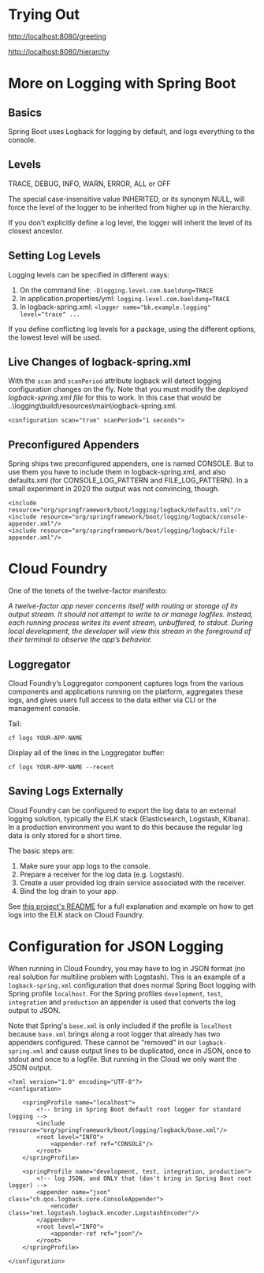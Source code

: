 # Trying Out
<http://localhost:8080/greeting>

<http://localhost:8080/hierarchy>

# More on Logging with Spring Boot

## Basics
Spring Boot uses Logback for logging by default, and logs everything to the console.

## Levels
TRACE, DEBUG, INFO, WARN, ERROR, ALL or OFF

The special case-insensitive value INHERITED, or its synonym NULL, will force the
level of the logger to be inherited from higher up in the hierarchy.

If you don’t explicitly define a log level, the logger will inherit the level of its
closest ancestor.

## Setting Log Levels
Logging levels can be specified in different ways:
1. On the command line: `-Dlogging.level.com.baeldung=TRACE`
2. In application.properties/yml: `logging.level.com.baeldung=TRACE`
3. In logback-spring.xml: `<logger name="bk.example.logging" level="trace" ...`

If you define conflicting log levels for a package, using the different options, the lowest level
will be used.

## Live Changes of logback-spring.xml
With the `scan` and `scanPeriod` attribute logback will detect logging configuration changes on the fly.
Note that you must modify the *deployed logback-spring.xml file* for this to work. In this case that would
be ..\logging\build\resources\main\logback-spring.xml.

    <configuration scan="true" scanPeriod="1 seconds">

## Preconfigured Appenders
Spring ships two preconfigured appenders, one is named CONSOLE. But to use them you
have to include them in logback-spring.xml, and also defaults.xml (for CONSOLE_LOG_PATTERN and
FILE_LOG_PATTERN). In a small experiment in 2020 the output was not convincing, though.

    <include resource="org/springframework/boot/logging/logback/defaults.xml"/>
    <include resource="org/springframework/boot/logging/logback/console-appender.xml"/>
    <include resource="org/springframework/boot/logging/logback/file-appender.xml"/>

# Cloud Foundry
 
One of the tenets of the twelve-factor manifesto:

*A twelve-factor app never concerns itself with routing or storage of its output
 stream. It should not attempt to write to or manage logfiles. Instead, each
 running process writes its event stream, unbuffered, to stdout. During local
 development, the developer will view this stream in the foreground of their
 terminal to observe the app’s behavior.*

## Loggregator

Cloud Foundry’s Loggregator component captures logs from the various components
and applications running on the platform, aggregates these logs, and gives users
full access to the data either via CLI or the management console.

Tail:

    cf logs YOUR-APP-NAME

Display all of the lines in the Loggregator buffer:

    cf logs YOUR-APP-NAME --recent

## Saving Logs Externally
Cloud Foundry can be configured to export the log data to an external logging
solution, typically the ELK stack (Elasticsearch, Logstash, Kibana). In a
production environment you want to do this because the regular log data is only
stored for a short time.

The basic steps are:

1. Make sure your app logs to the console.
2. Prepare a receiver for the log data (e.g. Logstash).
3. Create a user provided log drain service associated with the receiver.
4. Bind the log drain to your app.

See [this project's README](https://github.com/StaticNoiseLog/logstash-cloud-foundry-config/) for a full explanation
and example on how to get logs into the ELK stack on Cloud Foundry.

# Configuration for JSON Logging
When running in Cloud Foundry, you may have to log in JSON format (no real solution for multiline problem with Logstash).
This is an example of a `logback-spring.xml` configuration that does normal Spring Boot logging with Spring profile
`localhost`. For the Spring profiles `development`, `test`, `integration` and `production` an appender is used that
converts the log output to JSON.

Note that Spring's `base.xml` is only included if the profile is `localhost` because `base.xml` brings along a root
logger that already has two appenders configured. These cannot be "removed" in our `logback-spring.xml` and cause
output lines to be duplicated, once in JSON, once to stdout and once to a logfile. But running in the Cloud we only want
the JSON output.

```
<?xml version="1.0" encoding="UTF-8"?>
<configuration>

    <springProfile name="localhost">
        <!-- bring in Spring Boot default root logger for standard logging -->
        <include resource="org/springframework/boot/logging/logback/base.xml"/>
        <root level="INFO">
            <appender-ref ref="CONSOLE"/>
        </root>
    </springProfile>

    <springProfile name="development, test, integration, production">
        <!-- log JSON, and ONLY that (don't bring in Spring Boot root logger) -->
        <appender name="json" class="ch.qos.logback.core.ConsoleAppender">
            <encoder class="net.logstash.logback.encoder.LogstashEncoder"/>
        </appender>
        <root level="INFO">
            <appender-ref ref="json"/>
        </root>
    </springProfile>

</configuration>
```